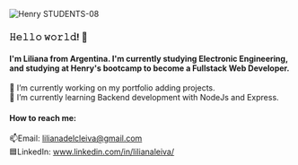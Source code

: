 ![Henry STUDENTS-08](https://user-images.githubusercontent.com/94813118/165354931-ab70d33e-29db-4671-8529-cb0e2ac8e745.png)

### 𝙷𝚎𝚕𝚕𝚘 𝚠𝚘𝚛𝚕𝚍! 👋
#### I'm Liliana from Argentina. I'm currently studying Electronic Engineering, and studying at Henry's bootcamp to become a Fullstack Web Developer.
🔭 I’m currently working on my portfolio adding projects.
<br>
🌱 I’m currently learning Backend development with NodeJs and Express.
<br>
 #### How to reach me:
📫Email: lilianadelcleiva@gmail.com
<br>
🟦LinkedIn: www.linkedin.com/in/lilianaleiva/

<!--
**lilileiva/lilileiva** is a ✨ _special_ ✨ repository because its `README.md` (this file) appears on your GitHub profile.

Here are some ideas to get you started:

- 🔭 I’m currently working on ...
- 🌱 I’m currently learning ...
- 👯 I’m looking to collaborate on ...
- 🤔 I’m looking for help with ...
- 💬 Ask me about ...
- 📫 How to reach me: ...
- 😄 Pronouns: ...
- ⚡ Fun fact: ...
-->
